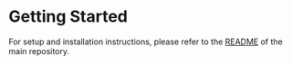 # Getting Started

For setup and installation instructions, please refer to the [README](https://github.com/MARS-Group-HAW/model-mars-laser-tag-game) of the main repository.
